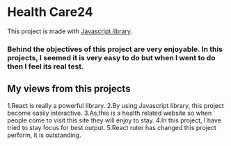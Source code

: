 # Health Care24

This project is made with [Javascript library](https://health-care24-aaad1.web.app/).

### Behind the objectives of this project are very enjoyable. In this projects, I seemed it is very easy to do but when I went to do then I feel its real test. 


## My views from this projects
1.React is really a powerful library.
2.By using Javascript library, this project become easily interactive.
3.As,this is a health related website so when people come to visit this site they will enjoy to stay.
4.In this project, I have tried to stay focus for best output.
5.React ruter has changed this project perform, it is outstanding.
